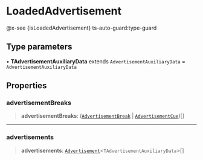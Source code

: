 # LoadedAdvertisement<TAdvertisementAuxiliaryData>

@x-see {isLoadedAdvertisement} ts-auto-guard:type-guard

## Type parameters

• **TAdvertisementAuxiliaryData** extends `AdvertisementAuxiliaryData` = `AdvertisementAuxiliaryData`

## Properties

### advertisementBreaks

> **advertisementBreaks**: ([`AdvertisementBreak`](reference/functions/AdvertisementBreak.md) | [`AdvertisementCue`](../functions/AdvertisementCue.md))[]

***

### advertisements

> **advertisements**: [`Advertisement`](reference/functions/Advertisement.md)<`TAdvertisementAuxiliaryData`>[]
